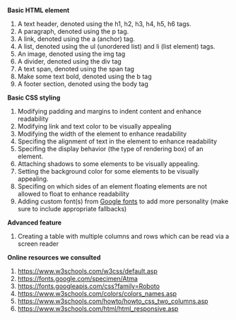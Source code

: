 <b>Basic HTML element</b>

1. A text header, denoted using the h1, h2, h3, h4, h5, h6 tags.
2. A paragraph, denoted using the p tag.
3. A link, denoted using the a (anchor) tag.
4. A list, denoted using the ul (unordered list) and li (list element) tags.
5. An image, denoted using the img tag
6. A divider, denoted using the div tag
7. A text span, denoted using the span tag
8. Make some text bold, denoted using the b tag
9. A footer section, denoted using the body tag

<b>Basic CSS styling</b>

1. Modifying padding and margins to indent content and enhance readability
2. Modifying link and text color to be visually appealing
3. Modifying the width of the element to enhance readability
4. Specifing the alignment of text in the element to enhance readability
5. Specifing the display behavior (the type of rendering box) of an element.
6. Attaching shadows to some elements to be visually appealing.
7. Setting the background color for some elements to be visually appealing.
8. Specifing on which sides of an element floating elements are not allowed to float to enhance readability
9. Adding custom font(s) from [Google fonts](https://fonts.google.com/) to add more personality (make sure to include appropriate fallbacks)

<b>Advanced feature</b>

1. Creating a table with multiple columns and rows which can be read via a screen reader

<b>Online resources we consulted</b>

1. https://www.w3schools.com/w3css/default.asp 
2. https://fonts.google.com/specimen/Atma 
3. https://fonts.googleapis.com/css?family=Roboto
4. https://www.w3schools.com/colors/colors_names.asp 
5. https://www.w3schools.com/howto/howto_css_two_columns.asp
6. https://www.w3schools.com/html/html_responsive.asp 

